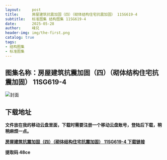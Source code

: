 ```yaml
---
layout:     post
title:      房屋建筑抗震加固（四）（砌体结构住宅抗震加固） 11SG619-4
subtitle:   标准图集 结构图集 11SG619-4
date:       2025-05-28
author:     峰兄
header-img: img/the-first.png
catalog: true
tags:
- 结构图集
- 标准图集
---
```

## 图集名称：房屋建筑抗震加固（四）（砌体结构住宅抗震加固） 11SG619-4
![封面](https://pic1.imgdb.cn/item/6837b74c58cb8da5c8171047.jpg)


## 下载地址 ##
**文件放在我的移动云盘里面，下载时需要注册一个移动云盘账号，登陆后下载，稍稍麻烦一点。**  
  
[**房屋建筑抗震加固（四）（砌体结构住宅抗震加固） 11SG619-4 下载链接**](https://caiyun.139.com/w/i/2nc6qKCx4Vw40)


**提取码 48ce**

